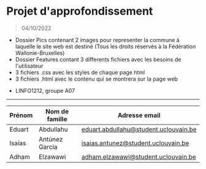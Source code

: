 # Projet d'approfondissement
> 04/10/2022
- Dossier Pics contenant 2 images pour representer la commune à laquelle le site web est destiné (Tous les droits réservés à la Fédération Wallonie-Bruxelles)
- Dossier Features contant 3 differents fichiers avec les besoins de l'utilisateur
- 3 fichiers .css avec les styles de chaque page html
- 3 fichiers .html avec le contenu qui se montrera sur la page web
* LINFO1212, groupe A07
***
|Prénom|Nom de famille|Adresse email|
|------|--------------|-------------|
|Eduart|Abdullahu|eduart.abdullahu@student.uclouvain.be|
|Isaías|Antúnez García|isaias.antunez@student.uclouvain.be|
|Adham|Elzawawi|adham.elzawawi@student.uclouvain.be|